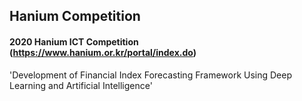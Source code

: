 ## Hanium Competition

#### 2020 Hanium ICT Competition (https://www.hanium.or.kr/portal/index.do)

'Development of Financial Index Forecasting Framework Using Deep Learning and Artificial Intelligence'
